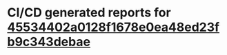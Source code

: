 # CI/CD generated reports for [45534402a0128f1678e0ea48ed23fb9c343debae](https://github.com/hydephp/develop/commit/45534402a0128f1678e0ea48ed23fb9c343debae)
